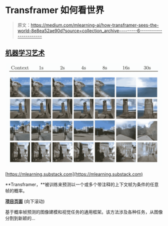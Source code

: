 # Transframer 如何看世界

> 原文：<https://medium.com/mlearning-ai/how-transframer-sees-the-world-8e8ea52ae90d?source=collection_archive---------6----------------------->

## [机器学习艺术](https://mlearning.substack.com)

[![](img/5fe620887b8dbd26acad02adffd9ff89.png)](https://mlearning.substack.com)

[https://mlearning.substack.com](https://mlearning.substack.com)

**Transframer，**被训练来预测以一个或多个带注释的上下文帧为条件的任意帧的概率。

[**项目页面**](#8cb1) (向下滚动)

基于概率帧预测的图像建模和视觉任务的通用框架。该方法涉及各种任务，从图像分割到新颖的…